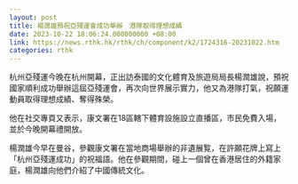 ```yaml
---
layout: post
title: 楊潤雄預祝亞殘運會成功舉辦　港隊取得理想成績
date: 2023-10-22 18:06:24.000000000 +08:00
link: https://news.rthk.hk/rthk/ch/component/k2/1724316-20231022.htm
categories: rthk
---
```


杭州亞殘運今晚在杭州開幕，正出訪泰國的文化體育及旅遊局局長楊潤雄說，預祝國家順利成功舉辦這屆亞殘運會，再次向世界展示實力，他又為港隊打氣，祝願運動員取得理想成績、奪得殊榮。

他在社交專頁又表示，康文署在18區轄下體育設施設立直播區，市民免費入場，並於今晚開幕禮開放。

楊潤雄今早在曼谷，參觀康文署在當地商場舉辦的非遺展覧，在許願花牌上寫上「杭州亞殘運成功」的祝福語。他在參觀期間，碰上一個曾在香港居住的外籍家庭，楊潤雄向他們介紹了中國傳統文化。
